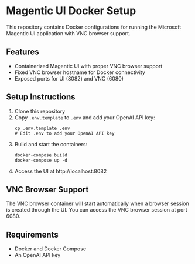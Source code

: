 # Magentic UI Docker Setup

This repository contains Docker configurations for running the Microsoft Magentic UI application with VNC browser support.

## Features

- Containerized Magentic UI with proper VNC browser support
- Fixed VNC browser hostname for Docker connectivity
- Exposed ports for UI (8082) and VNC (6080)

## Setup Instructions

1. Clone this repository
2. Copy `.env.template` to `.env` and add your OpenAI API key:
   ```
   cp .env.template .env
   # Edit .env to add your OpenAI API key
   ```
3. Build and start the containers:
   ```
   docker-compose build
   docker-compose up -d
   ```
4. Access the UI at http://localhost:8082

## VNC Browser Support

The VNC browser container will start automatically when a browser session is created through the UI. You can access the VNC browser session at port 6080.

## Requirements

- Docker and Docker Compose
- An OpenAI API key
